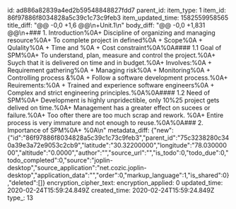 id: ad886a82839a4ed2b59548848827fdd7
parent_id: 
item_type: 1
item_id: 86f97886f8034828a5c39c1c73c9feb3
item_updated_time: 1582559958565
title_diff: "@@ -0,0 +1,6 @@\n+Unit.1\n"
body_diff: "@@ -0,0 +1,831 @@\n+### 1. Introduction%0A+ Discipline of organizing and managing resource%0A+ To complete project in defined%0A  + Scope%0A  + Qulality%0A  + Time and %0A  + Cost constraint%0A%0A#### 1.1 Goal of SPM%0A+ To understand, plan, measure and control the project.%0A+ Suych that it is delivered on time and in budget.%0A+ Involves:%0A  + Requirement gathering%0A  + Managing risk%0A  + Monitoring%0A  + Controlling process &%0A  + Follow a software development process.%0A+ Reuirements:%0A  + Trained and experience software engineers%0A  + Complex and strict engineering principles.%0A%0A#### 1.2 Need of SPM%0A+ Development is highly unpridectible, only 10%25 project gets delived on time.%0A+ Management has a greater effect on sucees or failure.%0A+ Too ofter there are too much scrap and rework. %0A+ Entire process is very immature and not enough to reuse.%0A%0A### 2. Importance of SPM%0A+ %0A\n"
metadata_diff: {"new":{"id":"86f97886f8034828a5c39c1c73c9feb3","parent_id":"75c3238280c340a39e3a72e9053c2cb9","latitude":"30.32200000","longitude":"78.03000000","altitude":"0.0000","author":"","source_url":"","is_todo":0,"todo_due":0,"todo_completed":0,"source":"joplin-desktop","source_application":"net.cozic.joplin-desktop","application_data":"","order":0,"markup_language":1,"is_shared":0},"deleted":[]}
encryption_cipher_text: 
encryption_applied: 0
updated_time: 2020-02-24T15:59:24.849Z
created_time: 2020-02-24T15:59:24.849Z
type_: 13